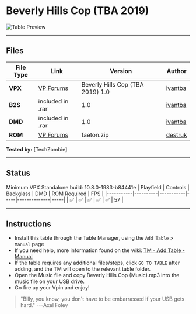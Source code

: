 ﻿# Beverly Hills Cop (TBA 2019)

![Table Preview](../../images/vpx-beverly-hills-preview.png)

---

## Files
| File Type | Link | Version | Author | 
|-----------|--------|----------|--------------|
| **VPX** | [VP Forums](https://www.vpforums.org/index.php?app=downloads&showfile=14501) | Beverly Hills Cop (TBA 2019) 1.0 | [ivantba](https://www.vpforums.org/index.php?showuser=123858) |
| **B2S** | included in .rar | 1.0 | [ivantba](https://www.vpforums.org/index.php?showuser=123858) |
| **DMD** | included in .rar | 1.0 | [ivantba](https://www.vpforums.org/index.php?showuser=123858) |
| **ROM** | [VP Forums](https://www.vpforums.org/index.php?app=downloads&showfile=479) | faeton.zip | [destruk](https://www.vpforums.org/index.php?showuser=5)   |

**Tested by:** [TechZombie]

---

## Status 

Minimum VPX Standalone build: 10.8.0-1983-b84441e
| Playfield | Controls | Backglass | DMD | ROM Required | FPS | 
|-----------|----------|-----------|-----|--------------|-----|
| :white_check_mark: | :white_check_mark: | :white_check_mark: | :white_check_mark: | :white_check_mark: | 57 |

---

## Instructions

- Install this table through the Table Manager, using the `Add Table` > `Manual` page
- If you need help, more information found on the wiki: [TM - Add Table - Manual](https://github.com/LegendsUnchained/vpx-standalone-alp4k/wiki/%5B04%5D-%F0%9F%A7%A1-TM-%E2%80%90-Other-Features#add-table---manual)
- If the table requires any additional files/steps, click `GO TO TABLE` after adding, and the TM will open to the relevant table folder.
- Open the Music file and copy Beverly Hills Cop (Music).mp3 into the music file on your USB drive.
- Go fire up your Vpin and enjoy!
> "Billy, you know, you don't have to be embarrassed if your USB gets hard." ---Axel Foley

